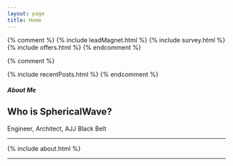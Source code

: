 ```yaml
---
layout: page
title: Home
---
```


{% comment %}
{% include leadMagnet.html %}
{% include survey.html %}
{% include offers.html %}
{% endcomment %}


<!-- <div class="col-12 text-center mt-4">
  <h5>The Blog</h5>
  <h2>Think Global, Act Local</h2>
  <p>Explore Jiujitsu, Engineering, Philosophy, the Suit & more</p>
</div> -->


{% comment %}

{% include recentPosts.html %}
{% endcomment %}

  <div class="col-12 text-center my-4">
    <h5>About Me</h5>
    <h2>Who is SphericalWave?</h2>
    <p>Engineer, Architect, AJJ Black Belt</p>
  </div>

<hr class="blue1 mb-3 mt-1">

{% include about.html %}

<hr class="blue1">


